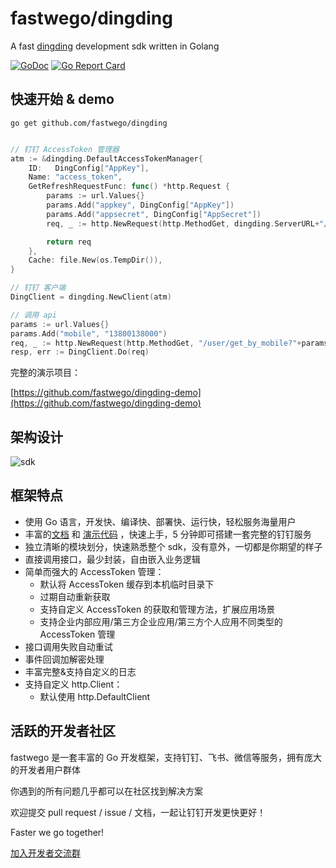 # fastwego/dingding

A fast [dingding](https://ding-doc.dingtalk.com/) development sdk written in Golang

[![GoDoc](https://pkg.go.dev/badge/github.com/fastwego/dingding?status.svg)](https://pkg.go.dev/github.com/fastwego/dingding?tab=doc)
[![Go Report Card](https://goreportcard.com/badge/github.com/fastwego/dingding)](https://goreportcard.com/report/github.com/fastwego/dingding)

## 快速开始 & demo

```shell script
go get github.com/fastwego/dingding
```
```go

// 钉钉 AccessToken 管理器
atm := &dingding.DefaultAccessTokenManager{
    ID:   DingConfig["AppKey"],
    Name: "access_token",
    GetRefreshRequestFunc: func() *http.Request {
        params := url.Values{}
        params.Add("appkey", DingConfig["AppKey"])
        params.Add("appsecret", DingConfig["AppSecret"])
        req, _ := http.NewRequest(http.MethodGet, dingding.ServerURL+"/gettoken?"+params.Encode(), nil)

        return req
    },
    Cache: file.New(os.TempDir()),
}

// 钉钉 客户端
DingClient = dingding.NewClient(atm)

// 调用 api
params := url.Values{}
params.Add("mobile", "13800138000")
req, _ := http.NewRequest(http.MethodGet, "/user/get_by_mobile?"+params.Encode(), nil)
resp, err := DingClient.Do(req)
```

完整的演示项目：

[https://github.com/fastwego/dingding-demo](https://github.com/fastwego/dingding-demo)


## 架构设计

![sdk](./doc/img/sdk.jpg)

## 框架特点

- 使用 Go 语言，开发快、编译快、部署快、运行快，轻松服务海量用户
- 丰富的[文档](https://pkg.go.dev/github.com/fastwego/dingding) 和 [演示代码](https://github.com/fastwego/dingding-demo) ，快速上手，5 分钟即可搭建一套完整的钉钉服务
- 独立清晰的模块划分，快速熟悉整个 sdk，没有意外，一切都是你期望的样子
- 直接调用接口，最少封装，自由嵌入业务逻辑
- 简单而强大的 AccessToken 管理：
    - 默认将 AccessToken 缓存到本机临时目录下
    - 过期自动重新获取
    - 支持自定义 AccessToken 的获取和管理方法，扩展应用场景
    - 支持企业内部应用/第三方企业应用/第三方个人应用不同类型的 AccessToken 管理
- 接口调用失败自动重试
- 事件回调加解密处理
- 丰富完整&支持自定义的日志
- 支持自定义 http.Client：
    - 默认使用 http.DefaultClient


## 活跃的开发者社区

fastwego 是一套丰富的 Go 开发框架，支持钉钉、飞书、微信等服务，拥有庞大的开发者用户群体

你遇到的所有问题几乎都可以在社区找到解决方案

欢迎提交 pull request / issue / 文档，一起让钉钉开发更快更好！

Faster we go together!

[加入开发者交流群](https://github.com/fastwego/fastwego.dev#%E5%BC%80%E5%8F%91%E8%80%85%E4%BA%A4%E6%B5%81%E7%BE%A4)
